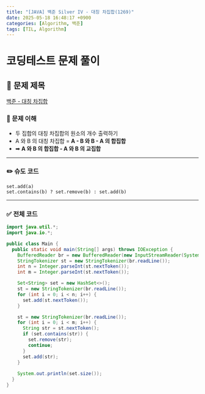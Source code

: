 ```yaml
---
title: "[JAVA] 백준 Silver IV - 대칭 차집합(1269)"
date: 2025-05-18 16:48:17 +0900
categories: [Algorithm, 백준]
tags: [TIL, Algorithm]
---
```

# 코딩테스트 문제 풀이

## 📘 문제 제목
[백준 - 대칭 차집합](https://www.acmicpc.net/problem/1269)

### 🧠 문제 이해
- 두 집합의 대칭 차집합의 원소의 개수 출력하기
- A 와 B 의 대칭 차집합 = **A - B 와 B - A 의 합집합**
- ➡︎ **A 와 B 의 합집합 - A 와 B 의 교집합**

---

### ✏️ 슈도 코드

```plaintext
set.add(a)
set.contains(b) ? set.remove(b) : set.add(b)
```

---

### ✅ 전체 코드
```java
import java.util.*;
import java.io.*;

public class Main {
  public static void main(String[] args) throws IOException {
    BufferedReader br = new BufferedReader(new InputStreamReader(System.in));
    StringTokenizer st = new StringTokenizer(br.readLine());
    int n = Integer.parseInt(st.nextToken());
    int m = Integer.parseInt(st.nextToken());

    Set<String> set = new HashSet<>();
    st = new StringTokenizer(br.readLine());
    for (int i = 0; i < n; i++) {
      set.add(st.nextToken());
    }

    st = new StringTokenizer(br.readLine());
    for (int i = 0; i < m; i++) {
      String str = st.nextToken();
      if (set.contains(str)) {
        set.remove(str);
        continue;
      }
      set.add(str);
    }
    
    System.out.println(set.size());
  }
}
```
